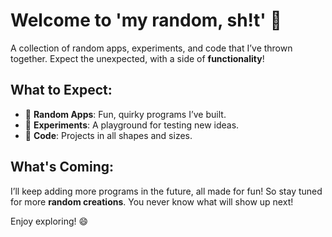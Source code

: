 # Welcome to **'my random, sh!t'** 🚀

A collection of random apps, experiments, and code that I’ve thrown together. Expect the unexpected, with a side of **functionality**! 

## What to Expect:
- 🔧 **Random Apps**: Fun, quirky programs I’ve built.
- 🧪 **Experiments**: A playground for testing new ideas.
- 🎨 **Code**: Projects in all shapes and sizes.

## What's Coming:
I’ll keep adding more programs in the future, all made for fun! So stay tuned for more **random creations**. You never know what will show up next!

Enjoy exploring! 😄
